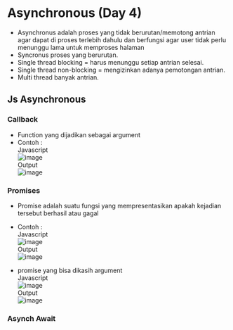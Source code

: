 #  Asynchronous (Day 4)
- Asynchronus adalah proses yang tidak berurutan/memotong antrian agar dapat di proses terlebih dahulu dan berfungsi agar user tidak perlu menunggu lama untuk memproses halaman 
- Syncronus proses yang berurutan.
- Single thread blocking = harus menunggu setiap antrian selesai.
- Single thread non-blocking = mengizinkan adanya pemotongan antrian.
- Multi thread banyak antrian.
## Js Asynchronous
### Callback 
  - Function yang dijadikan sebagai argument
  - Contoh :
  <br> Javascript 
  <br> ![image](https://user-images.githubusercontent.com/85721388/194218945-131e872b-98d4-4293-9fc1-5d7de6439979.png)
  <br> Output
  <br> ![image](https://user-images.githubusercontent.com/85721388/194218966-27a8657f-3793-428e-8940-501bfd07ada8.png)

### Promises
  - Promise adalah suatu fungsi yang mempresentasikan apakah kejadian tersebut berhasil atau gagal
  - Contoh :
  <br> Javascript
  <br>  ![image](https://user-images.githubusercontent.com/85721388/194218987-558f7a39-197c-4bda-82a1-5f79fee97f5a.png)
  <br> Output
  <br>  ![image](https://user-images.githubusercontent.com/85721388/194219005-ca792bd3-d3c6-4c5d-ac92-fdd0d1096d26.png)

  - promise yang bisa dikasih argument
  <br> Javascript
  <br> ![image](https://user-images.githubusercontent.com/85721388/194219026-c59b4c59-db23-49ae-a7e7-1f58fd50b0d3.png)
  <br>Output
  <br> ![image](https://user-images.githubusercontent.com/85721388/194219041-d188b7ba-ab2a-4c0a-88c2-7d244e9369dc.png)

  
### Asynch Await 

